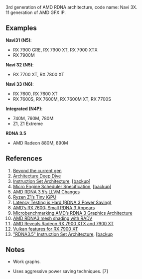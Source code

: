 3rd generation of AMD RDNA architecture, code name: Navi 3X.<br/>
11 generation of AMD GFX IP.

## Examples

**Navi31 (N5)**:
* RX 7900 GRE, RX 7900 XT, RX 7900 XTX
* RX 7900M

**Navi 32 (N5)**:
* RX 7700 XT, RX 7800 XT

**Navi 33 (N6)**:
* RX 7600, RX 7600 XT
* RX 7600S, RX 7600M, RX 7600M XT, RX 7700S

**Integrated (N4P)**:
* 740M, 760M, 780M
* Z1, Z1 Extreme

**RDNA 3.5**
* AMD Radeon 880M, 890M


## References

1. [Beyond the current gen](https://gpuopen.com/presentations/2023/RDNA3_Beyond-the-current-gen-v4.pdf)
2. [Architecture Deep Dive](https://www.tomshardware.com/news/amd-rdna-3-gpu-architecture-deep-dive-the-ryzen-moment-for-gpus)
3. [Instruction Set Architecture](https://gpuopen.com/rdna3-isa-guide-now-available/), [[backup](../pdf/AMD_rdna3_isa.pdf)]
4. [Micro Engine Scheduler Specification](https://gpuopen.com/download/documentation/micro_engine_scheduler.pdf), [[backup](../pdf/AMD_rdna3_micro_engine_scheduler.pdf)]
5. [AMD RDNA 3.5’s LLVM Changes](https://chipsandcheese.com/2024/02/04/amd-rdna-3-5s-llvm-changes/)
6. [Ryzen Z1’s Tiny iGPU](https://chipsandcheese.com/2024/02/25/ryzen-z1s-tiny-igpu/)
7. [Latency Testing is Hard (RDNA 3 Power Saving)](https://chipsandcheese.com/2023/06/14/latency-testing-is-hard-rdna-3-power-saving/)
8. [AMD’s RX 7600: Small RDNA 3 Appears](https://chipsandcheese.com/2023/06/04/amds-rx-7600-small-rdna-3-appears/)
9. [Microbenchmarking AMD’s RDNA 3 Graphics Architecture](https://chipsandcheese.com/2023/01/07/microbenchmarking-amds-rdna-3-graphics-architecture/)
10. [AMD RDNA3 mesh shading with RADV](https://timur.hu/blog/2024/rdna3-mesh-shading)
11. [AMD Reveals Radeon RX 7900 XTX and 7900 XT](https://www.anandtech.com/show/17638/amd-reveals-radeon-rx-7900-xtx-and-7900-xt-first-rdna-3-parts-to-hit-shelves-in-december)
12. [Vulkan features for RX 7900 XT](https://vulkan.gpuinfo.org/listreports.php?devicename=AMD%20Radeon%20RX%207900%20XT)
13. ["RDNA3.5" Instruction Set Architecture](https://www.amd.com/content/dam/amd/en/documents/radeon-tech-docs/instruction-set-architectures/rdna35_instruction_set_architecture.pdf), [[backup](../pdf/AMD_rdna3_5_isa.pdf)


## Notes

* Work graphs.

* Uses aggressive power saving techniques. [7]

